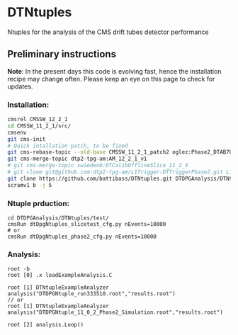 # DTNtuples
Ntuples for the analysis of the CMS drift tubes detector performance

## Preliminary instructions
**Note**: 
In the present days this code is evolving fast, hence the installation recipe may change often. Please keep an eye on this page to check for updates.

### Installation:
```bash
cmsrel CMSSW_12_2_1
cd CMSSW_11_2_1/src/
cmsenv
git cms-init
# Quick intallation patch, to be fixed
git cms-rebase-topic --old-base CMSSW_11_2_1_patch2 oglez:Phase2_DTAB7Unpacker_v9.7.1 
git cms-merge-topic dtp2-tpg-am:AM_12_2_1_v1
# git cms-merge-topic swiedenb:DTCalibOfflineSlice_11_2_X 
# git clone git@github.com:dtp2-tpg-am/L1Trigger-DTTriggerPhase2.git L1Trigger/DTTriggerPhase2/data
git clone https://github.com/battibass/DTNtuples.git DTDPGAnalysis/DTNtuples -b 122x_preparation
scramv1 b -j 5
```

### Ntuple prduction:
```
cd DTDPGAnalysis/DTNtuples/test/
cmsRun dtDpgNtuples_slicetest_cfg.py nEvents=10000
# or
cmsRun dtDpgNtuples_phase2_cfg.py nEvents=10000
```

### Analysis:
```
root -b
root [0] .x loadExampleAnalysis.C

root [1] DTNtupleExampleAnalyzer analysis("DTDPGNtuple_run333510.root","results.root")
// or
root [1] DTNtupleExampleAnalyzer analysis("DTDPGNtuple_11_0_2_Phase2_Simulation.root","results.root")

root [2] analysis.Loop()
```
